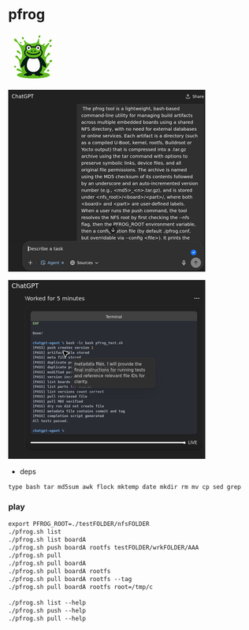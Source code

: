 # pfrog


![alt text](image-2.png)


![alt text](image.png)

![alt text](image-1.png)

* deps
```
type bash tar md5sum awk flock mktemp date mkdir rm mv cp sed grep
```

### play

```
export PFROG_ROOT=./testFOLDER/nfsFOLDER
./pfrog.sh list
./pfrog.sh list boardA
./pfrog.sh push boardA rootfs testFOLDER/wrkFOLDER/AAA
./pfrog.sh pull 
./pfrog.sh pull boardA
./pfrog.sh pull boardA rootfs
./pfrog.sh pull boardA rootfs --tag
./pfrog.sh pull boardA rootfs root=/tmp/c

./pfrog.sh list --help
./pfrog.sh push --help
./pfrog.sh pull --help

```